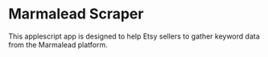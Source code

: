 # Marmalead Scraper #
This applescript app is designed to help Etsy sellers to gather keyword data from the Marmalead platform.
